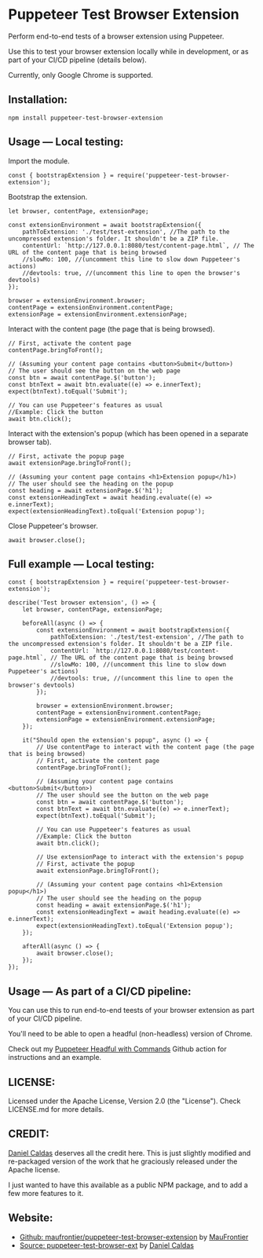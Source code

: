 # Puppeteer Test Browser Extension

Perform end-to-end tests of a browser extension using Puppeteer.

Use this to test your browser extension locally while in development, or as part of your CI/CD pipeline (details below).

Currently, only Google Chrome is supported.

## Installation:

    npm install puppeteer-test-browser-extension

## Usage — Local testing:

Import the module.

    const { bootstrapExtension } = require('puppeteer-test-browser-extension');

Bootstrap the extension.

    let browser, contentPage, extensionPage;

    const extensionEnvironment = await bootstrapExtension({
        pathToExtension: './test/test-extension', //The path to the uncompressed extension's folder. It shouldn't be a ZIP file.
        contentUrl: `http://127.0.0.1:8080/test/content-page.html`, // The URL of the content page that is being browsed
        //slowMo: 100, //(uncomment this line to slow down Puppeteer's actions)
        //devtools: true, //(uncomment this line to open the browser's devtools)
    });

    browser = extensionEnvironment.browser;
    contentPage = extensionEnvironment.contentPage;
    extensionPage = extensionEnvironment.extensionPage;

Interact with the content page (the page that is being browsed).

    // First, activate the content page
    contentPage.bringToFront();

    // (Assuming your content page contains <button>Submit</button>)
    // The user should see the button on the web page
    const btn = await contentPage.$('button');
    const btnText = await btn.evaluate((e) => e.innerText);
    expect(btnText).toEqual('Submit');

    // You can use Puppeteer's features as usual
    //Example: Click the button
    await btn.click();

Interact with the extension's popup (which has been opened in a separate browser tab).

    // First, activate the popup page
    await extensionPage.bringToFront();

    // (Assuming your content page contains <h1>Extension popup</h1>)
    // The user should see the heading on the popup
    const heading = await extensionPage.$('h1');
    const extensionHeadingText = await heading.evaluate((e) => e.innerText);
    expect(extensionHeadingText).toEqual('Extension popup');

Close Puppeteer's browser.

    await browser.close();

## Full example — Local testing:

    const { bootstrapExtension } = require('puppeteer-test-browser-extension');

    describe('Test browser extension', () => {
        let browser, contentPage, extensionPage;

        beforeAll(async () => {
            const extensionEnvironment = await bootstrapExtension({
                pathToExtension: './test/test-extension', //The path to the uncompressed extension's folder. It shouldn't be a ZIP file.
                contentUrl: `http://127.0.0.1:8080/test/content-page.html`, // The URL of the content page that is being browsed
                //slowMo: 100, //(uncomment this line to slow down Puppeteer's actions)
                //devtools: true, //(uncomment this line to open the browser's devtools)
            });

            browser = extensionEnvironment.browser;
            contentPage = extensionEnvironment.contentPage;
            extensionPage = extensionEnvironment.extensionPage;
        });

        it("Should open the extension's popup", async () => {
            // Use contentPage to interact with the content page (the page that is being browsed)
            // First, activate the content page
            contentPage.bringToFront();

            // (Assuming your content page contains <button>Submit</button>)
            // The user should see the button on the web page
            const btn = await contentPage.$('button');
            const btnText = await btn.evaluate((e) => e.innerText);
            expect(btnText).toEqual('Submit');

            // You can use Puppeteer's features as usual
            //Example: Click the button
            await btn.click();

            // Use extensionPage to interact with the extension's popup
            // First, activate the popup
            await extensionPage.bringToFront();

            // (Assuming your content page contains <h1>Extension popup</h1>)
            // The user should see the heading on the popup
            const heading = await extensionPage.$('h1');
            const extensionHeadingText = await heading.evaluate((e) => e.innerText);
            expect(extensionHeadingText).toEqual('Extension popup');
        });

        afterAll(async () => {
            await browser.close();
        });
    });

## Usage — As part of a CI/CD pipeline:

You can use this to run end-to-end teests of your browser extension as part of your CI/CD pipeline.

You'll need to be able to open a headful (non-headless) version of Chrome.

Check out my [Puppeteer Headful with Commands](https://github.com/marketplace/actions/puppeteer-headful-with-commands) Github action for instructions and an example.

## LICENSE:

Licensed under the Apache License, Version 2.0 (the "License"). Check LICENSE.md for more details.

## CREDIT:

[Daniel Caldas](https://github.com/danielcaldas) deserves all the credit here. This is just slightly modified and re-packaged version of the work that he graciously released under the Apache license.

I just wanted to have this available as a public NPM package, and to add a few more features to it.

## Website:

- [Github: maufrontier/puppeteer-test-browser-extension](https://github.com/maufrontier/puppeteer-test-browser-extension) by [MauFrontier](https://github.com/maufrontier)
- [Source: puppeteer-test-browser-ext](https://github.com/tweak-extension/puppeteer-test-browser-ext) by [Daniel Caldas](https://github.com/danielcaldas)
